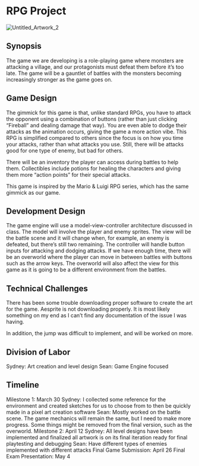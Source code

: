 # RPG Project

![Untitled_Artwork_2](https://user-images.githubusercontent.com/102317619/229022181-9372d592-ae61-4298-ae21-7883e0e446cc.png)


## Synopsis
The game we are developing is a role-playing game where monsters are attacking a village, and our protagonists must defeat them before it’s too late. The game will be a gauntlet of battles with the monsters becoming increasingly stronger as the game goes on. 

## Game Design
The gimmick for this game is that, unlike standard RPGs, you have to attack the opponent using a combination of buttons (rather than just clicking “Fireball” and dealing damage that way). You are even able to dodge their attacks as the animation occurs, giving the game a more action vibe. This RPG is simplified compared to others since the focus is on how you time your attacks, rather than what attacks you use. Still, there will be attacks good for one type of enemy, but bad for others.

There will be an inventory the player can access during battles to help them. Collectibles include potions for healing the characters and giving them more “action points” for their special attacks.

This game is inspired by the Mario & Luigi RPG series, which has the same gimmick as our game.

## Development Design
The game engine will use a model-view-controller architecture discussed in class. The model will involve the player and enemy sprites. The view will be the battle scene and it will change when, for example, an enemy is defeated, but there’s still two remaining. The controller will handle button inputs for attacking and dodging attacks. If we have enough time, there will be an overworld where the player can move in between battles with buttons such as the arrow keys. The overworld will also affect the view for this game as it is going to be a different environment from the battles.

## Technical Challenges
There has been some trouble downloading proper software to create the art for the game. Aesprite is not downloading properly. It is most likely something on my end as I can’t find any documentation of the issue I was having.

In addition, the jump was difficult to implement, and will be worked on more.

## Division of Labor
Sydney: Art creation and level design
Sean: Game Engine focused

## Timeline
Milestone 1: March 30
Sydney: I collected some reference for the environment and created sketches for us to choose from to then be quickly made in a pixel art creation software
Sean: Mostly worked on the battle scene. The game mechanics will remain the same, but I need to make more progress. Some things might be removed from the final version, such as the overworld.
Milestone 2: April 12
Sydney: All level designs have been implemented and finalized all artwork is on its final iteration ready for final playtesting and debugging
Sean: Have different types of enemies implemented with different attacks
Final Game Submission: April 26
Final Exam Presentation: May 4

